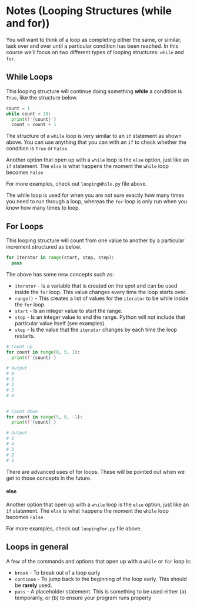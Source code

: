 # Notes (Looping Structures (while and for))

You will want to think of a loop as completing either the same, or similar, task over and over until a particular condition has been reached.  In this course we'll focus on two different types of looping structures: ```while``` and ```for```.


## While Loops

This looping structure will continue doing something **while** a condition is ```True```, like the structure below.

```python
count = 1
while count < 10:
  print(f'{count}')
  count = count + 1
```

The structure of a ```while``` loop is very similar to an ```if``` statement as shown above.  You can use anything that you can with an ```if``` to check whether the condition is ```True``` or ```False```.  

Another option that open up with a ```while``` loop is the ```else``` option, just like an ```if``` statement.  The ```else``` is what happens the moment the ```while``` loop becomes ```False```

For more examples, check out ```loopingWhile.py``` file above.

The while loop is used for when you are not sure exactly how many times you need to run through a loop, whereas the ```for``` loop is only run when you know how many times to loop. 


## For Loops
This looping structure will count from one value to another by a particular increment structured as below.

```python
for iterator in range(start, stop, step):
  pass
```

The above has some new concepts such as:
* ```iterator``` - Is a variable that is created on the spot and can be used inside the ```for``` loop.  This value changes every time the loop starts over.
* ```range()``` - This creates a list of values for the ```iterator``` to be while inside the ```for``` loop.
* ```start``` - Is an integer value to start the range.
* ```stop``` - Is an integer value to end the range.  Python will not include that particular value itself (see examples).
* ```step``` - Is the value that the ```iterator``` changes by each time the loop restarts.

```python
# Count up
for count in range(0, 5, 1):
  print(f'{count}')

# Output
# 0
# 1
# 2
# 3
# 4


# Count down
for count in range(5, 0, -1):
  print(f'{count}')

# Output
# 5
# 4
# 3
# 2
# 1
```

There are advanced uses of for loops.  These will be pointed out when we get to those concepts in the future.

#### else 

Another option that open up with a ```while``` loop is the ```else``` option, just like an ```if``` statement.  The ```else``` is what happens the moment the ```while``` loop becomes ```False```

For more examples, check out ```loopingFor.py``` file above.

## Loops in general

A few of the commands and options that open up with a ```while``` or ```for``` loop is:
* ```break``` - To break out of a loop early
* ```continue``` - To jump back to the beginning of the loop early.  This should be **rarely** used.
* ```pass``` - A placeholder statement. This is something to be used either (a) temporarily, or (b) to ensure your program runs properly

